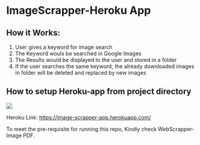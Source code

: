 # ImageScrapper-Heroku App

## How it Works:

1. User gives a keyword for image search
2. The Keyword wouls be searched in Google Images
3. The Results would be displayed to the user and stored in a folder
4. If the user searches the same keyword, the already downloaded images in folder will be deleted and replaced by new images

## How to setup Heroku-app from project directory

![](https://github.com/edwardpraveen89/ImageScrapper-Heroku/blob/master/image-scrapper-heroku.png)

Heroku Link: https://image-scrapper-app.herokuapp.com/

To meet the pre-requisite for running this repo, Kindly check WebScrapper- Image PDF.


